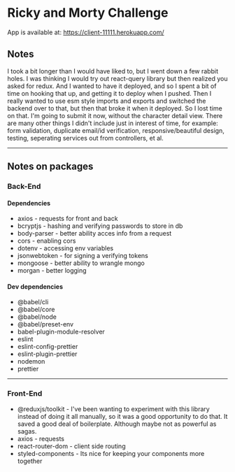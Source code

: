 # Ricky and Morty Challenge
App is available at: https://client-11111.herokuapp.com/

## Notes
I took a bit longer than I would have liked to, but I went down a few rabbit holes. I was thinking I would try out react-query library but then realized you asked for redux. And I wanted to have it deployed, and so I spent a bit of time on hooking that up, and getting it to deploy when I pushed. Then I really wanted to use esm style imports and exports and switched the backend over to that, but then that broke it when it deployed. So I lost time on that. I'm going to submit it now, without the character detail view. There are many other things I didn't include just in interest of time, for example: form validation, duplicate email/id verification, responsive/beautiful design, testing, seperating services out from controllers, et al.

---
## Notes on packages
### Back-End
#### Dependencies
- axios - requests for front and back
-  bcryptjs - hashing and verifying passwords to store in db
-  body-parser - better ability acces info from a request
-  cors - enabling cors
-  dotenv - accessing env variables
-  jsonwebtoken - for signing a verifying tokens
-  mongoose - better ability to wrangle mongo
-  morgan - better logging
#### Dev dependencies
-  @babel/cli
-  @babel/core
-  @babel/node
-  @babel/preset-env
-  babel-plugin-module-resolver
-  eslint
-  eslint-config-prettier
-  eslint-plugin-prettier
-  nodemon
-  prettier

---
### Front-End


- @reduxjs/toolkit - I've been wanting to experiment with this library instead of doing it all manually, so it was a good opportunity to do that. It saved a good deal of boilerplate. Although maybe not as powerful as sagas.
- axios - requests
- react-router-dom - client side routing
- styled-components - Its nice for keeping your components more together
